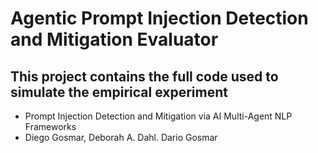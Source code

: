 # Agentic Prompt Injection Detection and Mitigation Evaluator

## This project contains the full code used to simulate the empirical experiment
* Prompt Injection Detection and Mitigation via AI Multi-Agent NLP Frameworks
* Diego Gosmar, Deborah A. Dahl. Dario Gosmar
